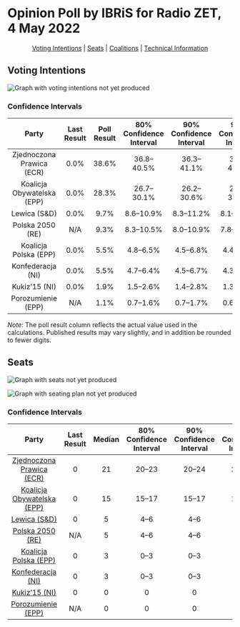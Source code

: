 # Opinion Poll by IBRiS for Radio ZET, 4 May 2022

<p align="center"><a href="#voting-intentions">Voting Intentions</a> | <a href="#seats">Seats</a> | <a href="#coalitions">Coalitions</a> | <a href="#technical-information">Technical Information</a></p>

## Voting Intentions

![Graph with voting intentions not yet produced](2022-05-04-IBRiS.png "Voting Intentions")

### Confidence Intervals

| Party | Last Result | Poll Result | 80% Confidence Interval | 90% Confidence Interval | 95% Confidence Interval | 99% Confidence Interval |
|:-----:|:-----------:|:-----------:|:-----------------------:|:-----------------------:|:-----------------------:|:-----------------------:|
| Zjednoczona Prawica (ECR) | 0.0% | 38.6% | 36.8–40.5% |36.3–41.1% |35.8–41.5% |35.0–42.4% |
| Koalicja Obywatelska (EPP) | 0.0% | 28.3% | 26.7–30.1% |26.2–30.6% |25.8–31.0% |25.0–31.9% |
| Lewica (S&D) | 0.0% | 9.7% | 8.6–10.9% |8.3–11.2% |8.1–11.6% |7.6–12.2% |
| Polska 2050 (RE) | N/A | 9.3% | 8.3–10.5% |8.0–10.9% |7.8–11.2% |7.3–11.8% |
| Koalicja Polska (EPP) | 0.0% | 5.5% | 4.8–6.5% |4.5–6.8% |4.4–7.0% |4.0–7.5% |
| Konfederacja (NI) | 0.0% | 5.5% | 4.7–6.4% |4.5–6.7% |4.3–7.0% |3.9–7.4% |
| Kukiz’15 (NI) | 0.0% | 1.9% | 1.5–2.6% |1.4–2.8% |1.3–2.9% |1.1–3.3% |
| Porozumienie (EPP) | N/A | 1.1% | 0.7–1.6% |0.7–1.7% |0.6–1.8% |0.5–2.1% |

*Note:* The poll result column reflects the actual value used in the calculations. Published results may vary slightly, and in addition be rounded to fewer digits.

## Seats

![Graph with seats not yet produced](2022-05-04-IBRiS-seats.png "Seats")

![Graph with seating plan not yet produced](2022-05-04-IBRiS-seating-plan.png "Seating Plan")

### Confidence Intervals

| Party | Last Result | Median | 80% Confidence Interval | 90% Confidence Interval | 95% Confidence Interval | 99% Confidence Interval |
|:-----:|:-----------:|:------:|:-----------------------:|:-----------------------:|:-----------------------:|:-----------------------:|
| <a href="#zjednoczona-prawica-(ecr)">Zjednoczona Prawica (ECR)</a> | 0 | 21 | 20–23 |20–24 |20–24 |19–25 |
| <a href="#koalicja-obywatelska-(epp)">Koalicja Obywatelska (EPP)</a> | 0 | 15 | 15–17 |15–17 |14–18 |14–18 |
| <a href="#lewica-(s&d)">Lewica (S&D)</a> | 0 | 5 | 4–6 |4–6 |4–6 |4–7 |
| <a href="#polska-2050-(re)">Polska 2050 (RE)</a> | N/A | 5 | 4–6 |4–6 |4–6 |4–6 |
| <a href="#koalicja-polska-(epp)">Koalicja Polska (EPP)</a> | 0 | 3 | 0–3 |0–3 |0–3 |0–4 |
| <a href="#konfederacja-(ni)">Konfederacja (NI)</a> | 0 | 3 | 0–3 |0–3 |0–3 |0–4 |
| <a href="#kukiz’15-(ni)">Kukiz’15 (NI)</a> | 0 | 0 | 0 |0 |0 |0 |
| <a href="#porozumienie-(epp)">Porozumienie (EPP)</a> | N/A | 0 | 0 |0 |0 |0 |

